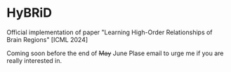 # HyBRiD
Official implementation of paper "Learning High-Order Relationships of Brain Regions" [ICML 2024]

Coming soon before the end of ~~May~~ June
Plase email to urge me if you are really interested in.
